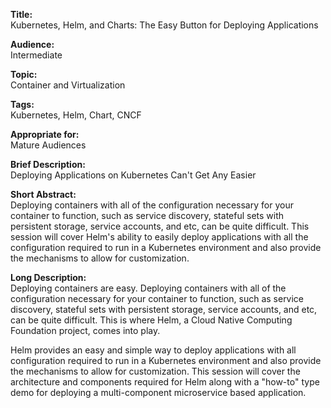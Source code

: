 **Title:**  
Kubernetes, Helm, and Charts: The Easy Button for Deploying Applications

**Audience:**  
Intermediate

**Topic:**  
Container and Virtualization

**Tags:**  
Kubernetes, Helm, Chart, CNCF

**Appropriate for:**  
Mature Audiences

**Brief Description:**  
Deploying Applications on Kubernetes Can't Get Any Easier

**Short Abstract:**  
Deploying containers with all of the configuration necessary for your container to function, such as service discovery, stateful sets with persistent storage, service accounts, and etc, can be quite difficult. This session will cover Helm's ability to easily deploy applications with all the configuration required to run in a Kubernetes environment and also provide the mechanisms to allow for customization.

**Long Description:**  
Deploying containers are easy. Deploying containers with all of the configuration necessary for your container to function, such as service discovery, stateful sets with persistent storage, service accounts, and etc, can be quite difficult. This is where Helm, a Cloud Native Computing Foundation project, comes into play.

Helm provides an easy and simple way to deploy applications with all configuration required to run in a Kubernetes environment and also provide the mechanisms to allow for customization. This session will cover the architecture and components required for Helm along with a "how-to" type demo for deploying a multi-component microservice based application.
